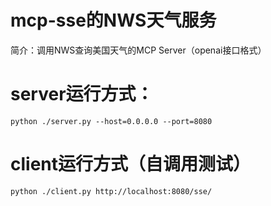 # mcp-sse的NWS天气服务
简介：调用NWS查询美国天气的MCP Server（openai接口格式）

# server运行方式：
```shell
python ./server.py --host=0.0.0.0 --port=8080
```
# client运行方式（自调用测试）
```shell
python ./client.py http://localhost:8080/sse/
```
